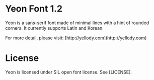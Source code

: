 Yeon Font 1.2
=============

Yeon is a sans-serif font made of minimal lines with a hint of rounded corners. It currently supports Latin and Korean.

For more detail, please visit: [http://yellody.com](http://yellody.com)


License
=======

Yeon is licensed under SIL open font license. See [LICENSE].
